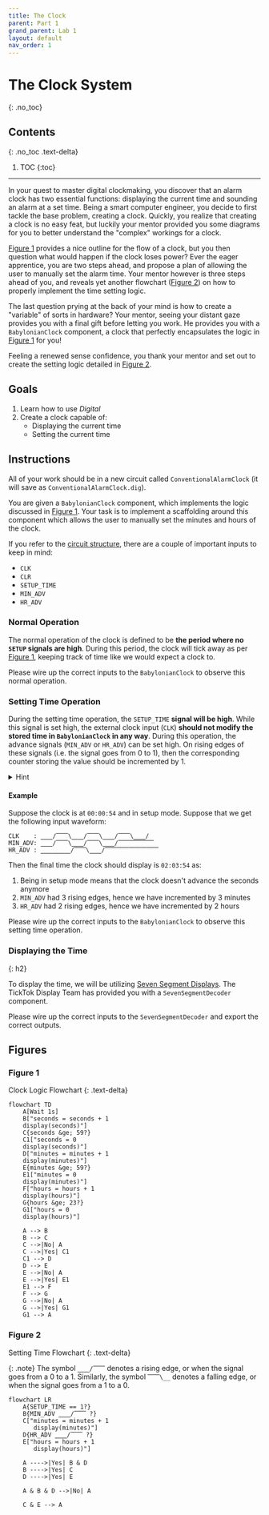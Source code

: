 ```yaml
---
title: The Clock
parent: Part 1
grand_parent: Lab 1
layout: default
nav_order: 1
---
```


# The Clock System
{: .no_toc}

## Contents
{: .no_toc .text-delta}

1. TOC
{:toc}

---

In your quest to master digital clockmaking, you discover that an alarm clock has two essential functions: displaying the current time and sounding an alarm at a set time.
Being a smart computer engineer, you decide to first tackle the base problem, creating a clock.
Quickly, you realize that creating a clock is no easy feat, but luckily your mentor provided you some diagrams for you to better understand the "complex" workings for a clock.

[Figure 1](#figure-1) provides a nice outline for the flow of a clock, but you then question what would happen if the clock loses power?
Ever the eager apprentice, you are two steps ahead, and propose a plan of allowing the user to manually set the alarm time.
Your mentor however is three steps ahead of you, and reveals yet another flowchart ([Figure 2](#figure-2)) on how to properly implement the time setting logic.

The last question prying at the back of your mind is how to create a "variable" of sorts in hardware?
Your mentor, seeing your distant gaze provides you with a final gift before letting you work.
He provides you with a `BabylonianClock` component, a clock that perfectly encapsulates the logic in [Figure 1](#figure-1) for you!

Feeling a renewed sense confidence, you thank your mentor and set out to create the setting logic detailed in [Figure 2](#figure-2).

## Goals

1. Learn how to use *Digital*
2. Create a clock capable of:
    - Displaying the current time
    - Setting the current time

## Instructions

All of your work should be in a new circuit called `ConventionalAlarmClock` (it will save as `ConventionalAlarmClock.dig`).

You are given a `BabylonianClock` component, which implements the logic discussed in [Figure 1](#figure-1).
Your task is to implement a scaffolding around this component which allows the user to manually set the minutes and hours of the clock.

If you refer to the [circuit structure](https://cse140l.github.io/fa24-labs/docs/lab1/part1#circuit-structure), there are a couple of important inputs to keep in mind:
- `CLK`
- `CLR`
- `SETUP_TIME`
- `MIN_ADV`
- `HR_ADV`

### Normal Operation

The normal operation of the clock is defined to be **the period where no `SETUP` signals are high**.
During this period, the clock will tick away as per [Figure 1](#figure-1), keeping track of time like we would expect a clock to.

Please wire up the correct inputs to the `BabylonianClock` to observe this normal operation.

### Setting Time Operation

During the setting time operation, the `SETUP_TIME` **signal will be high**.
While this signal is set high, the external clock input (`CLK`) **should not modify the stored time in `BabylonianClock` in any way**.
During this operation, the advance signals (`MIN_ADV` or `HR_ADV`) can be set high.
On rising edges of these signals (i.e. the signal goes from 0 to 1), then the corresponding counter storing the value should be incremented by 1.


<details markdown="block">

<summary>Hint</summary>

A `CLK` signal to the `BabylonianClock` will increment the `SECONDS` by 1 only on rising edges.
Perhaps this port could be reused?

</details>

#### Example

Suppose the clock is at `00:00:54` and in setup mode.
Suppose that we get the following input waveform:

```
CLK    : ⎽⎽/⎺⎺\⎽⎽/⎺⎺\⎽⎽/⎺⎺\⎽⎽/
MIN_ADV: ⎽⎽/⎺⎺\⎽⎽/⎺⎺\⎽⎽/⎺⎺⎺⎺⎺⎺
HR_ADV : ⎽⎽⎽⎽⎽/⎺⎺\⎽⎽/⎺⎺⎺⎺⎺⎺⎺⎺⎺
```

Then the final time the clock should display is `02:03:54` as:
1. Being in setup mode means that the clock doesn't advance the seconds anymore
2. `MIN_ADV` had 3 rising edges, hence we have incremented by 3 minutes
3. `HR_ADV` had 2 rising edges, hence we have incremented by 2 hours

Please wire up the correct inputs to the `BabylonianClock` to observe this setting time operation.

### Displaying the Time
{: h2}

To display the time, we will be utilizing [Seven Segment Displays](https://en.wikipedia.org/wiki/Seven-segment_display).
The TickTok Display Team has provided you with a `SevenSegmentDecoder` component.

Please wire up the correct inputs to the `SevenSegmentDecoder` and export the correct outputs.

## Figures

### Figure 1
Clock Logic Flowchart
{: .text-delta}

```mermaid
flowchart TD
    A[Wait 1s]
    B["seconds = seconds + 1
    display(seconds)"]
    C{seconds &ge; 59?}
    C1["seconds = 0
    display(seconds)"]
    D["minutes = minutes + 1
    display(minutes)"]
    E{minutes &ge; 59?}
    E1["minutes = 0
    display(minutes)"]
    F["hours = hours + 1
    display(hours)"]
    G{hours &ge; 23?}
    G1["hours = 0
    display(hours)"]

    A --> B
    B --> C
    C -->|No| A
    C -->|Yes| C1
    C1 --> D
    D --> E
    E -->|No| A
    E -->|Yes| E1
    E1 --> F
    F --> G
    G -->|No| A
    G -->|Yes| G1
    G1 --> A
```


### Figure 2
Setting Time Flowchart
{: .text-delta}

{: .note}
The symbol `⎽⎽/⎺⎺` denotes a rising edge, or when the signal goes from a 0 to a 1.
Similarly, the symbol `⎺⎺\__` denotes a falling edge, or when the signal goes from a 1 to a 0.

```mermaid
flowchart LR
    A{SETUP_TIME == 1?}
    B{MIN_ADV ⎽⎽/⎺⎺ ?}
    C["minutes = minutes + 1
       display(minutes)"]
    D{HR_ADV ⎽⎽/⎺⎺ ?}
    E["hours = hours + 1
       display(hours)"]

    A ---->|Yes| B & D
    B ---->|Yes| C
    D ---->|Yes| E

    A & B & D -->|No| A

    C & E --> A
```
